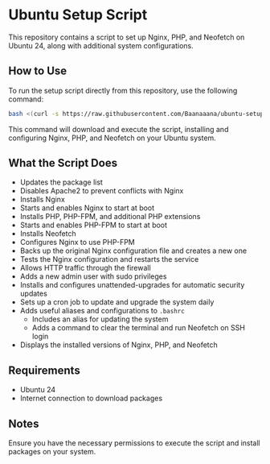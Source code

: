 # Ubuntu Setup Script

This repository contains a script to set up Nginx, PHP, and Neofetch on Ubuntu 24, along with additional system configurations.

## How to Use

To run the setup script directly from this repository, use the following command:

```bash
bash <(curl -s https://raw.githubusercontent.com/Baanaaana/ubuntu-setup/main/ubuntu-setup.sh)
```

This command will download and execute the script, installing and configuring Nginx, PHP, and Neofetch on your Ubuntu system.

## What the Script Does

- Updates the package list
- Disables Apache2 to prevent conflicts with Nginx
- Installs Nginx
- Starts and enables Nginx to start at boot
- Installs PHP, PHP-FPM, and additional PHP extensions
- Starts and enables PHP-FPM to start at boot
- Installs Neofetch
- Configures Nginx to use PHP-FPM
- Backs up the original Nginx configuration file and creates a new one
- Tests the Nginx configuration and restarts the service
- Allows HTTP traffic through the firewall
- Adds a new admin user with sudo privileges
- Installs and configures unattended-upgrades for automatic security updates
- Sets up a cron job to update and upgrade the system daily
- Adds useful aliases and configurations to `.bashrc`
  - Includes an alias for updating the system
  - Adds a command to clear the terminal and run Neofetch on SSH login
- Displays the installed versions of Nginx, PHP, and Neofetch

## Requirements

- Ubuntu 24
- Internet connection to download packages

## Notes

Ensure you have the necessary permissions to execute the script and install packages on your system.